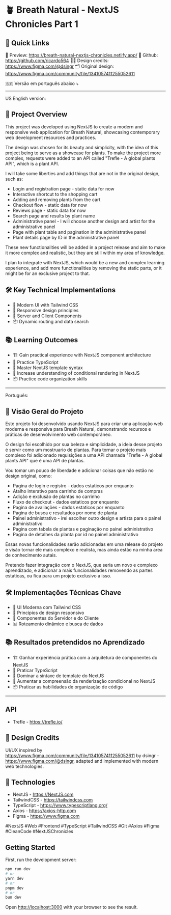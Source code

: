 # 🪴 Breath Natural - NextJS Chronicles Part 1

## 🔗 Quick Links
🔗 Preview: https://breath-natural-nextjs-chronicles.netlify.app/
📂 Github: https://github.com/ricardo564
🧑‍🎨 Design credits: https://www.figma.com/@dsingr
🗂️ Original design: https://www.figma.com/community/file/1341057411255052611

🇧🇷 Versão em português abaixo ⤵️

---

US English version:

## 🎯 Project Overview
This project was developed using NextJS to create a modern and responsive web application for Breath Natural, showcasing contemporary web development resources and practices.

The design was chosen for its beauty and simplicity, with the idea of this project being to serve as a showcase for plants. To make the project more complex, requests were added to an API called "Trefle - A global plants API", which is a plant API.

I will take some liberties and add things that are not in the original design, such as:
- Login and registration page - static data for now
- Interactive shortcut to the shopping cart
- Adding and removing plants from the cart
- Checkout flow - static data for now
- Reviews page - static data for now
- Search page and results by plant name
- Administrative panel - I will choose another design and artist for the administrative panel
- Page with plant table and pagination in the administrative panel
- Plant details page by ID in the administrative panel

These new functionalities will be added in a project release and aim to make it more complex and realistic, but they are still within my area of knowledge.

I plan to integrate with NextJS, which would be a new and complex learning experience, and add more functionalities by removing the static parts, or it might be for an exclusive project to that.

## 🛠️ Key Technical Implementations
- 🎨 Modern UI with Tailwind CSS
- 📱 Responsive design principles
- 🎯 Server and Client Components
- 📦 Dynamic routing and data search

## 📚 Learning Outcomes
- 🏗️ Gain practical experience with NextJS component architecture
- 📘 Practice TypeScript
- 🎨 Master NextJS template syntax
- 🔄 Increase understanding of conditional rendering in NextJS
- 📦 Practice code organization skills

---

Português:

## 🎯 Visão Geral do Projeto
Este projeto foi desenvolvido usando NextJS para criar uma aplicação web moderna e responsiva para Breath Natural, demonstrando recursos e práticas de desenvolvimento web contemporâneo.

O design foi escolhido por sua beleza e simplicidade, a ideia desse projeto é servir como um mostruario de plantas. Para tornar o projeto mais complexo foi adicionado requisições a uma API chamada "Trefle - A global plants API" que é uma API de plantas.

Vou tomar um pouco de liberdade e adicionar coisas que não estão no design original, como:
- Pagina de login e registro - dados estaticos por enquanto
- Atalho interativo para carrinho de compras
- Adição e exclusão de plantas no carrinho
- Fluxo de checkout - dados estaticos por enquanto
- Pagina de avaliações - dados estaticos por enquanto
- Pagina de busca e resultados por nome de planta
- Painel administrativo - irei escolher outro design e artista para o painel administrativo
- Pagina com tabela de plantas e paginação no painel administrativo
- Pagina de detalhes da planta por id no painel administrativo

Essas novas funcionalidades serão adicionadas em uma release do projeto e visão tornar ele mais complexo e realista, mas ainda estão na minha area de conhecimento autais.

Pretendo fazer integração com o NextJS, que seria um novo e complexo aprendizado, e adicionar a mais funcionalidades removendo as partes estaticas, ou fica para um projeto exclusivo a isso.


## 🛠️ Implementações Técnicas Chave
- 🎨 UI Moderna com Tailwind CSS
- 📱 Princípios de design responsivo
- 🎯 Componentes do Servidor e do Cliente
- 📊 Roteamento dinâmico e busca de dados

## 📚 Resultados pretendidos no Aprendizado
- 🏗️ Ganhar experiência prática com a arquitetura de componentes do NextJS
- 📘 Praticar TypeScript
- 🎨 Dominar a sintaxe de template do NextJS
- 🔄 Aumentar a compreensão da renderização condicional no NextJS
- 📦 Praticar as habilidades de organização de código

---

## API
- Trefle - https://trefle.io/

## 🎨 Design Credits
UI/UX inspired by https://www.figma.com/community/file/1341057411255052611 by dsingr - https://www.figma.com/@dsingr, adapted and implemented with modern web technologies.

## 🚀 Technologies
- NextJS - https://NextJS.com
- TailwindCSS - https://tailwindcss.com
- TypeScript - https://www.typescriptlang.org/
- Axios - https://axios-http.com
- Figma - https://www.figma.com


#NextJS #Web #Frontend #TypeScript #TailwindCSS #Git #Axios #Figma #CleanCode #NextJSChronicles


## Getting Started

First, run the development server:

```bash
npm run dev
# or
yarn dev
# or
pnpm dev
# or
bun dev
```

Open [http://localhost:3000](http://localhost:3000) with your browser to see the result.

